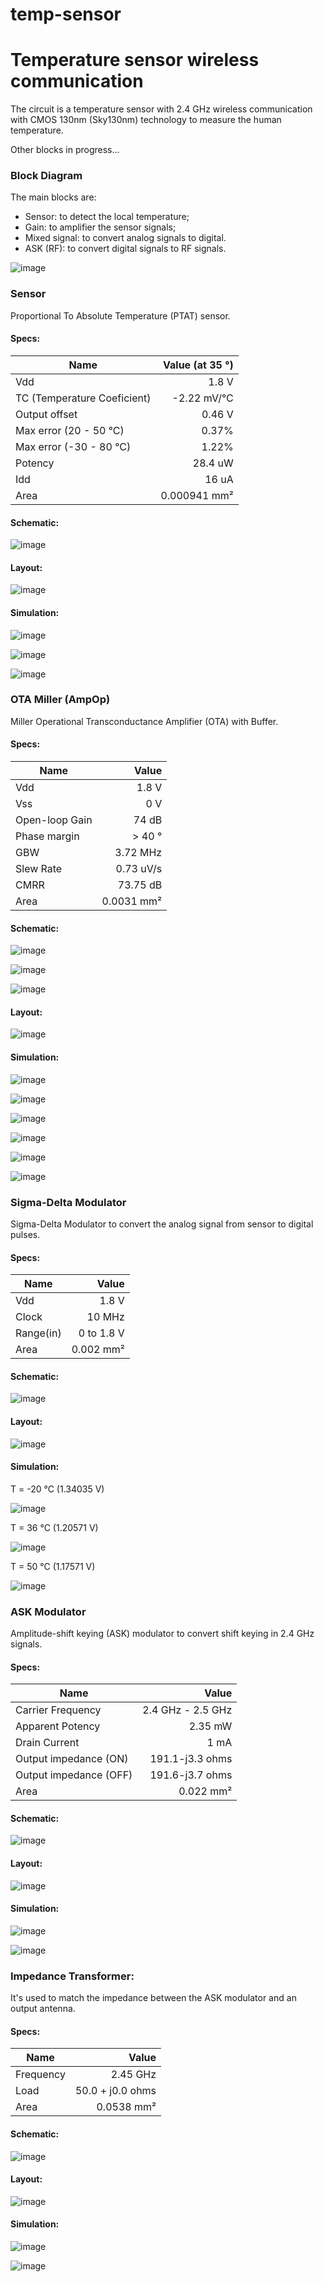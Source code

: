 # temp-sensor
# Temperature sensor wireless communication

 The circuit is a temperature sensor with 2.4 GHz wireless communication with CMOS 130nm (Sky130nm) technology to measure the human temperature.
 
 Other blocks in progress...
 
### Block Diagram

The main blocks are:
- Sensor: to detect the local temperature;
- Gain: to amplifier the sensor signals;
- Mixed signal: to convert analog signals to digital.
- ASK (RF): to convert digital signals to RF signals.

![image](https://user-images.githubusercontent.com/80465879/169625179-8cd3d2a1-2061-4c8f-9a96-f0d7ffa67104.png)
 
### Sensor

Proportional To Absolute Temperature (PTAT) sensor.

#### Specs:

Name | Value (at 35 °)
--------- | ------:
Vdd | 1.8 V
TC (Temperature Coeficient) | -2.22 mV/°C
Output offset | 0.46 V
Max error (20 - 50 °C) | 0.37%
Max error (-30 - 80 °C) | 1.22%
Potency | 28.4 uW
Idd | 16 uA
Area | 0.000941 mm²

#### Schematic:

![image](https://user-images.githubusercontent.com/80465879/177609346-133e59ce-d4f7-438a-ba97-b75ad03b928b.png)

#### Layout:

![image](https://user-images.githubusercontent.com/80465879/177610777-130655cd-fb5f-4945-b5fe-72e04fa90989.png)

#### Simulation: 

![image](https://user-images.githubusercontent.com/80465879/177610908-607702c2-c2e3-43de-aefe-c75bc681a195.png)

![image](https://user-images.githubusercontent.com/80465879/177610930-12bbef73-6572-4abd-8c5d-73e5b12d292e.png)

![image](https://user-images.githubusercontent.com/80465879/177610964-c529b3e8-4b11-47ac-a0e5-9192946a9cd7.png)

### OTA Miller (AmpOp)

Miller Operational Transconductance Amplifier (OTA) with Buffer.

#### Specs:

Name | Value
--------- | ------:
Vdd | 1.8 V
Vss | 0 V
Open-loop Gain | 74 dB
Phase margin | > 40 °
GBW | 3.72 MHz
Slew Rate | 0.73 uV/s
CMRR | 73.75 dB
Area | 0.0031 mm²

#### Schematic:

![image](https://user-images.githubusercontent.com/80465879/202614145-99bab9f4-cc48-473f-8f9f-44363222b760.png)

![image](https://user-images.githubusercontent.com/80465879/202614207-54152198-1f7e-4db7-8ee2-c6f41477f29e.png)

![image](https://user-images.githubusercontent.com/80465879/202614272-f4cd747a-8b49-4e88-8865-83f13926fed8.png)

#### Layout:

![image](https://user-images.githubusercontent.com/80465879/202619004-342566af-1f81-4dce-a99b-dd3e9469e6dc.png)

#### Simulation:

![image](https://user-images.githubusercontent.com/80465879/202615358-6942bcd9-a71b-4e79-8686-3589a57b8cdf.png)

![image](https://user-images.githubusercontent.com/80465879/202614755-3c7e56c1-417b-4840-a55d-cb49e2f327cb.png)

![image](https://user-images.githubusercontent.com/80465879/202617256-478c70c4-2b69-47fe-b96d-d5461111c988.png)

![image](https://user-images.githubusercontent.com/80465879/202616113-b931cf16-5c5c-4ea3-ac27-fc59356524e0.png)

![image](https://user-images.githubusercontent.com/80465879/202616366-15468720-ef4a-4122-b476-e5998b223620.png)

![image](https://user-images.githubusercontent.com/80465879/202616720-18e560ce-91ed-4bab-a16f-863b04332201.png)

### Sigma-Delta Modulator

Sigma-Delta Modulator to convert the analog signal from sensor to digital pulses.

#### Specs:

Name | Value
--------- | ------:
Vdd | 1.8 V
Clock | 10 MHz
Range(in) | 0 to 1.8 V
Area | 0.002 mm²

#### Schematic:

![image](https://user-images.githubusercontent.com/80465879/204171763-5529f0f3-2c64-455d-95b7-b9505cd716eb.png)

#### Layout:

![image](https://user-images.githubusercontent.com/80465879/204171840-ff37650d-9fbe-49a3-af5d-3e6928b87c09.png)

#### Simulation:

T = -20 °C (1.34035 V)

![image](https://user-images.githubusercontent.com/80465879/204172738-b3dcb38b-aea3-4a5e-9a68-ad16b06742ad.png)

T = 36 °C (1.20571 V)

![image](https://user-images.githubusercontent.com/80465879/204172950-6a96c49b-7ff5-425d-a7da-6718f3f482c9.png)

T = 50 °C (1.17571 V)

![image](https://user-images.githubusercontent.com/80465879/204173231-60355ab8-fa74-4fe3-a2cd-c16a5c91af69.png)

### ASK Modulator

Amplitude-shift keying (ASK) modulator to convert shift keying in 2.4 GHz signals.

#### Specs:

Name | Value
--------- | ------:
Carrier Frequency | 2.4 GHz - 2.5 GHz
Apparent Potency | 2.35 mW
Drain Current | 1 mA
Output impedance (ON)| 191.1-j3.3 ohms
Output impedance (OFF)| 191.6-j3.7 ohms
Area | 0.022 mm²

#### Schematic:

![image](https://user-images.githubusercontent.com/80465879/157763862-80e357fb-cd03-4b21-bc23-bb35dac79379.png)

#### Layout:

![image](https://user-images.githubusercontent.com/80465879/177055528-ac488221-4558-4116-9fee-d8ae2b8a0518.png)

#### Simulation:

![image](https://user-images.githubusercontent.com/80465879/156936018-c29da456-ba1e-4673-b168-62b3e4492b89.png)


![image](https://user-images.githubusercontent.com/80465879/156935980-32720b57-b6b0-48c5-b4cf-1804c36cf6fd.png)


### Impedance Transformer:

It's used to match the impedance between the ASK modulator and an output antenna.

#### Specs:

Name | Value
--------- | ------:
Frequency | 2.45 GHz
Load | 50.0 + j0.0 ohms
Area | 0.0538 mm²

#### Schematic:

![image](https://user-images.githubusercontent.com/80465879/157763649-df599fd6-033a-4d69-af7a-6ac128a25b0a.png)

#### Layout:

![image](https://user-images.githubusercontent.com/80465879/177055540-845ad8b1-1d47-4cf3-a5df-5b320aba620a.png)

#### Simulation:

![image](https://user-images.githubusercontent.com/80465879/158992276-8d27d4aa-c914-427b-9cd1-bf1bc35db584.png)

![image](https://user-images.githubusercontent.com/80465879/158992336-cb575c7f-9eca-4401-9220-5720115976be.png)


